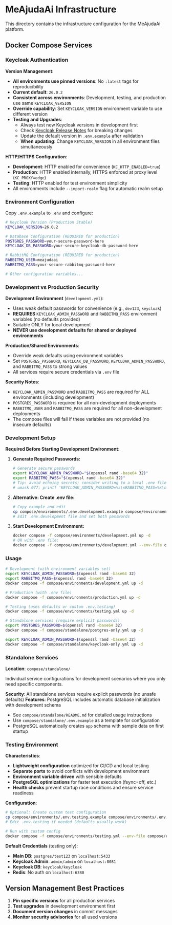 # MeAjudaAi Infrastructure

This directory contains the infrastructure configuration for the MeAjudaAi platform.

## Docker Compose Services

### Keycloak Authentication

**Version Management**: 
- **All environments use pinned versions**: No `:latest` tags for reproducibility
- **Current default**: `26.0.2`
- **Consistent across environments**: Development, testing, and production use same `KEYCLOAK_VERSION`
- **Override capability**: Set `KEYCLOAK_VERSION` environment variable to use different version
- **Testing and Upgrades**:
  - Always test new Keycloak versions in development first
  - Check [Keycloak Release Notes](https://www.keycloak.org/docs/latest/release_notes/index.html) for breaking changes
  - Update the default version in `.env.example` after validation
  - **When updating**: Change `KEYCLOAK_VERSION` in all environment files simultaneously

**HTTP/HTTPS Configuration**:
- **Development**: HTTP enabled for convenience (`KC_HTTP_ENABLED=true`)
- **Production**: HTTP enabled internally, HTTPS enforced at proxy level (`KC_PROXY=edge`)
- **Testing**: HTTP enabled for test environment simplicity
- All environments include `--import-realm` flag for automatic realm setup

### Environment Configuration

Copy `.env.example` to `.env` and configure:

```bash
# Keycloak Version (Production Stable)
KEYCLOAK_VERSION=26.0.2

# Database Configuration (REQUIRED for production)
POSTGRES_PASSWORD=your-secure-password-here
KEYCLOAK_DB_PASSWORD=your-secure-keycloak-db-password-here

# RabbitMQ Configuration (REQUIRED for production)
RABBITMQ_USER=meajudaai
RABBITMQ_PASS=your-secure-rabbitmq-password-here

# Other configuration variables...
```

### Development vs Production Security

**Development Environment** (`development.yml`):
- Uses weak default passwords for convenience (e.g., `dev123`, `keycloak`)
- **REQUIRES** `KEYCLOAK_ADMIN_PASSWORD` and `RABBITMQ_PASS` environment variables (no defaults provided)
- Suitable ONLY for local development
- **NEVER use development defaults for shared or deployed environments**

**Production/Shared Environments**:
- Override weak defaults using environment variables
- Set `POSTGRES_PASSWORD`, `KEYCLOAK_DB_PASSWORD`, `KEYCLOAK_ADMIN_PASSWORD`, and `RABBITMQ_PASS` to strong values
- All services require secure credentials via `.env` file

**Security Notes**: 
- `KEYCLOAK_ADMIN_PASSWORD` and `RABBITMQ_PASS` are required for ALL environments (including development)
- `POSTGRES_PASSWORD` is required for all non-development deployments
- `RABBITMQ_USER` and `RABBITMQ_PASS` are required for all non-development deployments
- The compose files will fail if these variables are not provided (no insecure defaults)

### Development Setup

**Required Before Starting Development Environment:**

1. **Generate Required Passwords:**
   ```bash
   # Generate secure passwords
   export KEYCLOAK_ADMIN_PASSWORD="$(openssl rand -base64 32)"
   export RABBITMQ_PASS="$(openssl rand -base64 32)"
   # Tip: avoid echoing secrets; consider writing to a local .env file with strict permissions
   # umask 077; printf 'KEYCLOAK_ADMIN_PASSWORD=%s\nRABBITMQ_PASS=%s\n' "$KEYCLOAK_ADMIN_PASSWORD" "$RABBITMQ_PASS" > compose/environments/.env.development
   ```

2. **Alternative: Create .env file:**
   ```bash
   # Copy example and edit
   cp compose/environments/.env.development.example compose/environments/.env.development
   # Edit .env.development file and set both passwords
   ```

3. **Start Development Environment:**
   ```bash
   docker compose -f compose/environments/development.yml up -d
   # OR with .env file:
   docker compose -f compose/environments/development.yml --env-file compose/environments/.env.development up -d
   ```

### Usage

```bash
# Development (with environment variables set)
export KEYCLOAK_ADMIN_PASSWORD=$(openssl rand -base64 32)
export RABBITMQ_PASS=$(openssl rand -base64 32)
docker compose -f compose/environments/development.yml up -d

# Production (with .env file)
docker compose -f compose/environments/production.yml up -d

# Testing (uses defaults or custom .env.testing)
docker compose -f compose/environments/testing.yml up -d

# Standalone services (require explicit passwords)
export POSTGRES_PASSWORD=$(openssl rand -base64 32)
docker compose -f compose/standalone/postgres-only.yml up -d

export KEYCLOAK_ADMIN_PASSWORD=$(openssl rand -base64 32)
docker compose -f compose/standalone/keycloak-only.yml up -d
```

### Standalone Services

**Location**: `compose/standalone/`

Individual service configurations for development scenarios where you only need specific components.

**Security**: All standalone services require explicit passwords (no unsafe defaults)
**Features**: PostgreSQL includes automatic database initialization with development schema
- See `compose/standalone/README.md` for detailed usage instructions
- Use `compose/standalone/.env.example` as a template for configuration
- PostgreSQL automatically creates `app` schema with sample data on first startup

### Testing Environment

**Characteristics**:
- **Lightweight configuration** optimized for CI/CD and local testing
- **Separate ports** to avoid conflicts with development environment
- **Environment variable driven** with sensible defaults
- **PostgreSQL optimizations** for faster test execution (fsync=off, etc.)
- **Health checks** prevent startup race conditions and ensure service readiness

**Configuration**:
```bash
# Optional: Create custom test configuration
cp compose/environments/.env.testing.example compose/environments/.env.testing
# Edit .env.testing if needed (defaults usually work)

# Run with custom config
docker compose -f compose/environments/testing.yml --env-file compose/environments/.env.testing up -d
```

**Default Credentials** (testing only):
- **Main DB**: `postgres/test123` on `localhost:5433`
- **Keycloak Admin**: `admin/admin` on `localhost:8081`
- **Keycloak DB**: `keycloak/keycloak`
- **Redis**: No auth on `localhost:6380`

## Version Management Best Practices

1. **Pin specific versions** for all production services
2. **Test upgrades** in development environment first
3. **Document version changes** in commit messages
4. **Monitor security advisories** for all used versions